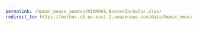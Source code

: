 ```yaml
---
permalink: /human_mouse_aomdss/MIMARKS_BaxterZackular.xlsx/
redirect_to: https://mothur.s3.us-east-2.amazonaws.com/data/human_mouse_aomdss/MIMARKS_BaxterZackular.xlsx
---
```


